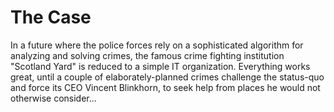 # The Case

In a future where the police forces rely on a sophisticated algorithm for analyzing and solving crimes, the famous crime fighting institution "Scotland Yard" is reduced to a simple IT organization. Everything works great, until a couple of elaborately-planned crimes challenge the status-quo and force its CEO Vincent Blinkhorn, to seek help from places he would not otherwise consider...

